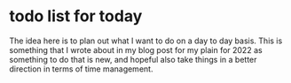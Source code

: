 # todo list for today

The idea here is to plan out what I want to do on a day to day basis. This is something that I wrote about in my blog post for my plain for 2022 as something to do that is new, and hopeful also take things in a better direction in terms of time management.